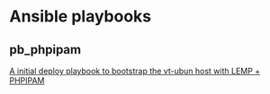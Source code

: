 # Ansible playbooks

## pb_phpipam
[A initial deploy playbook to bootstrap the vt-ubun host with LEMP + PHPIPAM](https://github.com/roelsieg/WB_network-services/blob/master/provision/pb_phpipam.yml)